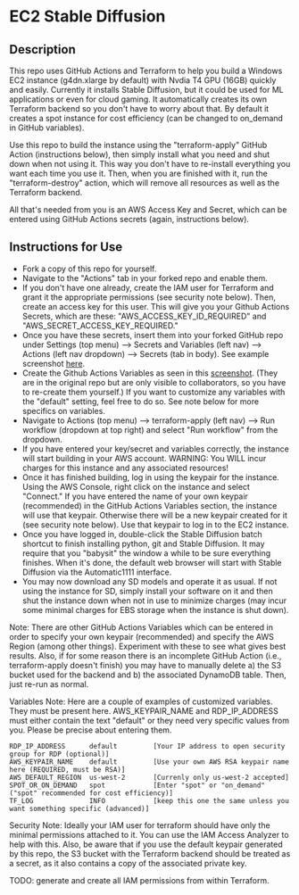 # EC2 Stable Diffusion

## Description
This repo uses GitHub Actions and Terraform to help you build a Windows EC2 instance (g4dn.xlarge by default) with Nvdia T4 GPU (16GB) quickly and easily. Currently it installs Stable Diffusion, but it could be used for ML applications or even for cloud gaming. It automatically creates its own Terraform backend so you don't have to worry about that. By default it creates a spot instance for cost efficiency (can be changed to on_demand in GitHub variables).

Use this repo to build the instance using the "terraform-apply" GitHub Action (instructions below), then simply install what you need and shut down when not using it. This way you don't have to re-install everything you want each time you use it. Then, when you are finished with it, run the "terraform-destroy" action, which will remove all resources as well as the Terraform backend.

All that's needed from you is an AWS Access Key and Secret, which can be entered using GitHub Actions secrets (again, instructions below).


## Instructions for Use
- Fork a copy of this repo for yourself.
- Navigate to the "Actions" tab in your forked repo and enable them.
- If you don't have one already, create the IAM user for Terraform and grant it the appropriate permissions (see security note below). Then, create an access key for this user. This will give you your Github Actions Secrets, which are these: "AWS_ACCESS_KEY_ID_REQUIRED" and "AWS_SECRET_ACCESS_KEY_REQUIRED."
- Once you have these secrets, insert them into your forked GitHub repo under Settings (top menu) --> Secrets and Variables (left nav) --> Actions (left nav dropdown) --> Secrets (tab in body). See example screenshot [here](img/secrets.png).
- Create the Github Actions Variables as seen in this [screenshot](img/variables.png). (They are in the original repo but are only visible to collaborators, so you have to re-create them yourself.) If you want to customize any variables with the "default" setting, feel free to do so. See note below for more specifics on variables.
- Navigate to Actions (top menu) --> terraform-apply (left nav) --> Run workflow (dropdown at top right) and select "Run workflow" from the dropdown.
- If you have entered your key/secret and variables correctly, the instance will start building in your AWS account. WARNING: You WILL incur charges for this instance and any associated resources!
- Once it has finished building, log in using the keypair for the instance. Using the AWS Console, right click on the instance and select "Connect." If you have entered the name of your own keypair (recommended) in the GitHub Actions Variables section, the instance will use that keypair. Otherwise there will be a new keypair created for it (see security note below). Use that keypair to log in to the EC2 instance.
- Once you have logged in, double-click the Stable Diffusion batch shortcut to finish installing python, git and Stable Diffusion. It may require that you "babysit" the window a while to be sure everything finishes. When it's done, the default web browser will start with Stable Diffusion via the Automatic1111 interface.
- You may now download any SD models and operate it as usual. If not using the instance for SD, simply install your software on it and then shut the instance down when not in use to minimize charges (may incur some minimal charges for EBS storage when the instance is shut down).

Note: There are other GitHub Actions Variables which can be entered in order to specify your own keypair (recommended) and specify the AWS Region (among other things). Experiment with these to see what gives best results. Also, if for some reason there is an incomplete  GitHub Action (i.e., terraform-apply doesn't finish) you may have to manually delete a) the S3 bucket used for the backend and b) the associated DynamoDB table. Then, just re-run as normal.

Variables Note: Here are a couple of examples of customized variables. They must be present here. AWS_KEYPAIR_NAME and RDP_IP_ADDRESS must either contain the text "default" or they need very specific values from you. Please be precise about entering them.
```
RDP_IP_ADDRESS      default         [Your IP address to open security group for RDP (optional)]
AWS_KEYPAIR_NAME    default         [Use your own AWS RSA keypair name here (REQUIRED, must be RSA)]
AWS_DEFAULT_REGION  us-west-2       [Currenly only us-west-2 accepted]
SPOT_OR_ON_DEMAND   spot            [Enter "spot" or "on_demand" ("spot" recommended for cost efficiency)]
TF_LOG              INFO            [keep this one the same unless you want something specific (advanced)]
```

Security Note: Ideally your IAM user for terraform should have only the minimal permissions attached to it. You can use the IAM Access Analyzer to help with this. Also, be aware that if you use the default keypair generated by this repo, the S3 bucket with the Terraform backend should be treated as a secret, as it also contains a copy of the associated private key.

TODO: generate and create all IAM permissions from within Terraform.
